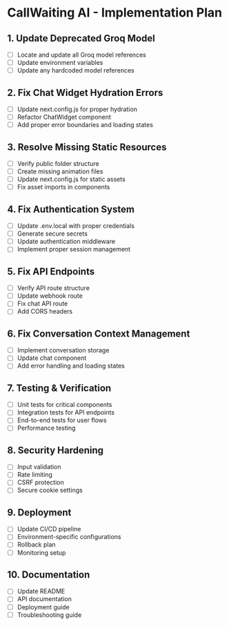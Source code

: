 # CallWaiting AI - Implementation Plan

## 1. Update Deprecated Groq Model
- [ ] Locate and update all Groq model references
- [ ] Update environment variables
- [ ] Update any hardcoded model references

## 2. Fix Chat Widget Hydration Errors
- [ ] Update next.config.js for proper hydration
- [ ] Refactor ChatWidget component
- [ ] Add proper error boundaries and loading states

## 3. Resolve Missing Static Resources
- [ ] Verify public folder structure
- [ ] Create missing animation files
- [ ] Update next.config.js for static assets
- [ ] Fix asset imports in components

## 4. Fix Authentication System
- [ ] Update .env.local with proper credentials
- [ ] Generate secure secrets
- [ ] Update authentication middleware
- [ ] Implement proper session management

## 5. Fix API Endpoints
- [ ] Verify API route structure
- [ ] Update webhook route
- [ ] Fix chat API route
- [ ] Add CORS headers

## 6. Fix Conversation Context Management
- [ ] Implement conversation storage
- [ ] Update chat component
- [ ] Add error handling and loading states

## 7. Testing & Verification
- [ ] Unit tests for critical components
- [ ] Integration tests for API endpoints
- [ ] End-to-end tests for user flows
- [ ] Performance testing

## 8. Security Hardening
- [ ] Input validation
- [ ] Rate limiting
- [ ] CSRF protection
- [ ] Secure cookie settings

## 9. Deployment
- [ ] Update CI/CD pipeline
- [ ] Environment-specific configurations
- [ ] Rollback plan
- [ ] Monitoring setup

## 10. Documentation
- [ ] Update README
- [ ] API documentation
- [ ] Deployment guide
- [ ] Troubleshooting guide

